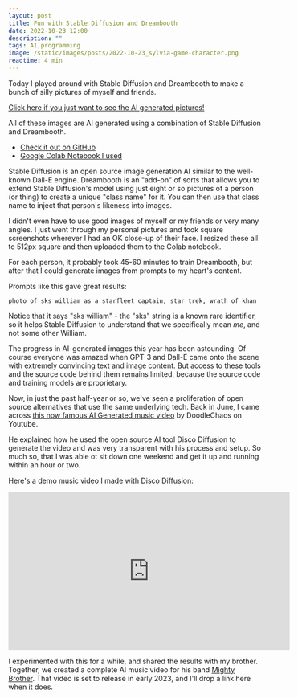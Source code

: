 ```yaml
---
layout: post
title: Fun with Stable Diffusion and Dreambooth
date: 2022-10-23 12:00
description: ""
tags: AI,programming
image: /static/images/posts/2022-10-23_sylvia-game-character.png
readtime: 4 min
---
```


Today I played around with Stable Diffusion and Dreambooth to make a bunch of silly pictures of myself and friends.

[Click here if you just want to see the AI generated pictures!](https://photos.google.com/share/AF1QipOPlXIUvcyFZGhfIzyvbRKO1bCOykswMkViAybtNtlappkEVCK22WPAphEI1J3fNA?key=LWV1RVk0SFNmSHhjREQ5ZzZjemtNSFhHMHIxemZB)

All of these images are AI generated using a combination of Stable Diffusion and Dreambooth.

- [Check it out on GitHub](https://github.com/XavierXiao/Dreambooth-Stable-Diffusion)
- [Google Colab Notebook I used](https://colab.research.google.com/github/ShivamShrirao/diffusers/blob/main/examples/dreambooth/DreamBooth_Stable_Diffusion.ipynb)

Stable Diffusion is an open source image generation AI similar to the well-known Dall-E engine. Dreambooth is an "add-on" of sorts that allows you to extend Stable Diffusion's model using just eight or so pictures of a person (or thing) to create a unique "class name" for it. You can then use that class name to inject that person's likeness into images.

I didn't even have to use good images of myself or my friends or very many angles. I just went through my personal pictures and took square screenshots wherever I had an OK close-up of their face. I resized these all to 512px square and then uploaded them to the Colab notebook.

For each person, it probably took 45-60 minutes to train Dreambooth, but after that I could generate images from prompts to my heart's content.

Prompts like this gave great results:

	photo of sks william as a starfleet captain, star trek, wrath of khan

Notice that it says "sks william" - the "sks" string is a known rare identifier, so it helps Stable Diffusion to understand that we specifically mean *me*, and not some other William.

The progress in AI-generated images this year has been astounding. Of course everyone was amazed when GPT-3 and Dall-E came onto the scene with extremely convincing text and image content. But access to these tools and the source code behind them remains limited, because the source code and training models are proprietary.

Now, in just the past half-year or so, we've seen a proliferation of open source alternatives that use the same underlying tech. Back in June, I came across [this now famous AI Generated music video](https://www.youtube.com/watch?v=0fDJXmqdN-A) by DoodleChaos on Youtube.

He explained how he used the open source AI tool Disco Diffusion to generate the video and was very transparent with his process and setup. So much so, that I was able ot sit down one weekend and get it up and running within an hour or two.

Here's a demo music video I made with Disco Diffusion:

<iframe width="560" height="315" src="https://www.youtube.com/embed/xijahF3VCd4" title="YouTube video player" frameborder="0" allow="accelerometer; autoplay; clipboard-write; encrypted-media; gyroscope; picture-in-picture" allowfullscreen></iframe>

I experimented with this for a while, and shared the results with my brother. Together, we created a complete AI music video for his band [Mighty Brother](https://mightybrotherband.com/). That video is set to release in early 2023, and I'll drop a link here when it does.